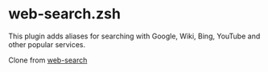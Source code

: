 # web-search.zsh
This plugin adds aliases for searching with Google, Wiki, Bing, YouTube and other popular services.

Clone from [web-search](https://github.com/ohmyzsh/ohmyzsh/tree/master/plugins/web-search)
